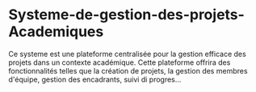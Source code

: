 # Systeme-de-gestion-des-projets-Academiques

Ce systeme est une plateforme centralisée pour la gestion efficace des projets dans un contexte académique. Cette plateforme offrira des fonctionnalités telles que la création de projets, la gestion des membres d'équipe, gestion des encadrants, suivi di progres...
